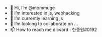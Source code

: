 - 👋 Hi, I’m @mommuge
- 👀 I’m interested in js, webhacking
- 🌱 I’m currently learning js
- 💞️ I’m looking to collaborate on ...
- 📫 How to reach me dicsord :  한종원#0192

<!---
mommuge/mommuge is a ✨ special ✨ repository because its `README.md` (this file) appears on your GitHub profile.
You can click the Preview link to take a look at your changes.
--->
